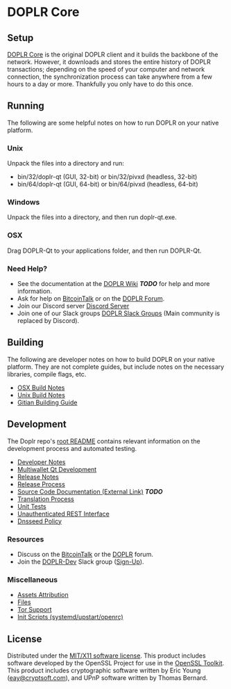 DOPLR Core
=====================

Setup
---------------------
[DOPLR Core](http://doplr.org/wallet) is the original DOPLR client and it builds the backbone of the network. However, it downloads and stores the entire history of DOPLR transactions; depending on the speed of your computer and network connection, the synchronization process can take anywhere from a few hours to a day or more. Thankfully you only have to do this once.

Running
---------------------
The following are some helpful notes on how to run DOPLR on your native platform.

### Unix

Unpack the files into a directory and run:

- bin/32/doplr-qt (GUI, 32-bit) or bin/32/pivxd (headless, 32-bit)
- bin/64/doplr-qt (GUI, 64-bit) or bin/64/pivxd (headless, 64-bit)

### Windows

Unpack the files into a directory, and then run doplr-qt.exe.

### OSX

Drag DOPLR-Qt to your applications folder, and then run DOPLR-Qt.

### Need Help?

* See the documentation at the [DOPLR Wiki](https://en.bitcoin.it/wiki/Main_Page) ***TODO***
for help and more information.
* Ask for help on [BitcoinTalk](https://bitcointalk.org/index.php?topic=1262920.0) or on the [DOPLR Forum](http://forum.doplr.org/).
* Join our Discord server [Discord Server](https://discord.doplr.org)
* Join one of our Slack groups [DOPLR Slack Groups](https://doplr.org/slack-logins/) (Main community is replaced by Discord).

Building
---------------------
The following are developer notes on how to build DOPLR on your native platform. They are not complete guides, but include notes on the necessary libraries, compile flags, etc.

- [OSX Build Notes](build-osx.md)
- [Unix Build Notes](build-unix.md)
- [Gitian Building Guide](gitian-building.md)

Development
---------------------
The Doplr repo's [root README](https://github.com/DOPLR-Project/DOPLR/blob/master/README.md) contains relevant information on the development process and automated testing.

- [Developer Notes](developer-notes.md)
- [Multiwallet Qt Development](multiwallet-qt.md)
- [Release Notes](release-notes.md)
- [Release Process](release-process.md)
- [Source Code Documentation (External Link)](https://dev.visucore.com/bitcoin/doxygen/) ***TODO***
- [Translation Process](translation_process.md)
- [Unit Tests](unit-tests.md)
- [Unauthenticated REST Interface](REST-interface.md)
- [Dnsseed Policy](dnsseed-policy.md)

### Resources

* Discuss on the [BitcoinTalk](https://bitcointalk.org/index.php?topic=1262920.0) or the [DOPLR](http://forum.doplr.org/) forum.
* Join the [DOPLR-Dev](https://doplr-dev.slack.com/) Slack group ([Sign-Up](https://doplr-dev.herokuapp.com/)).

### Miscellaneous
- [Assets Attribution](assets-attribution.md)
- [Files](files.md)
- [Tor Support](tor.md)
- [Init Scripts (systemd/upstart/openrc)](init.md)

License
---------------------
Distributed under the [MIT/X11 software license](http://www.opensource.org/licenses/mit-license.php).
This product includes software developed by the OpenSSL Project for use in the [OpenSSL Toolkit](https://www.openssl.org/). This product includes
cryptographic software written by Eric Young ([eay@cryptsoft.com](mailto:eay@cryptsoft.com)), and UPnP software written by Thomas Bernard.
